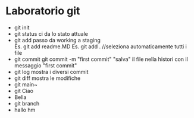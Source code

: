 # Laboratorio git

- git init
- git status    ci da lo stato attuale
- git add       passo da working a staging  
    Es. git add readme.MD
    Es. git add .   //seleziona automaticamente tutti i file
- git commit 
    git commit -m "first commit"
        "salva" il file nella histori con il messaggio "first commit"
- git log       mostra i diversi commit
- git diff 
    mostra le modifiche
- git main~
- git Ciao 
- Bella
- git branch
- hallo
hm